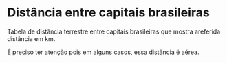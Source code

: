 # Distância entre capitais brasileiras
Tabela de distância terrestre entre capitais brasileiras que mostra areferida distância em km.

É preciso ter atenção pois em alguns casos, essa distância é aérea.